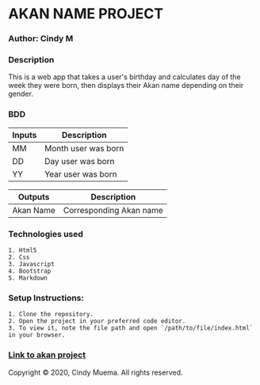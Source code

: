 # AKAN NAME PROJECT
### Author: **Cindy M**

### Description
This is a web app that takes a user's birthday and calculates day of the week they were born, then displays their Akan name depending on their gender.

### BDD
| Inputs  | Description              |
| --------| -------------------------|
| MM      | Month user was born      |
| DD      | Day user was born        |
| YY      | Year user was born       |

| Outputs  | Description              |
| ---------| -------------------------|
| Akan Name| Corresponding Akan name  |



### Technologies used
    1. Html5
    2. Css
    3. Javascript
    4. Bootstrap
    5. Markdown

### Setup Instructions:
    1. Clone the repository.
    2. Open the project in your preferred code editor.
    3. To view it, note the file path and open `/path/to/file/index.html` in your browser.
    
### [Link to akan project](https://cindykatoni.github.io/akan/)

Copyright &copy; 2020, Cindy Muema.
All rights reserved.

